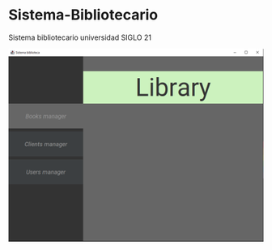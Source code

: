 # Sistema-Bibliotecario
 Sistema bibliotecario universidad SIGLO 21


![Screenshots](/pictures/mainwindow.png)
